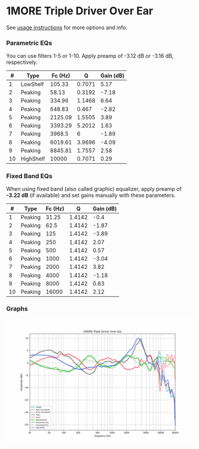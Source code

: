 # 1MORE Triple Driver Over Ear
See [usage instructions](https://github.com/jaakkopasanen/AutoEq#usage) for more options and info.

### Parametric EQs
You can use filters 1-5 or 1-10. Apply preamp of -3.12 dB or -3.16 dB, respectively.

|   # | Type      |   Fc (Hz) |      Q |   Gain (dB) |
|-----|-----------|-----------|--------|-------------|
|   1 | LowShelf  |    105.33 | 0.7071 |        5.17 |
|   2 | Peaking   |     58.13 | 0.3192 |       -7.18 |
|   3 | Peaking   |    334.96 | 1.1468 |        6.64 |
|   4 | Peaking   |    648.83 | 0.467  |       -2.82 |
|   5 | Peaking   |   2125.09 | 1.5505 |        3.89 |
|   6 | Peaking   |   3393.29 | 5.2012 |        1.63 |
|   7 | Peaking   |   3968.5  | 6      |       -1.89 |
|   8 | Peaking   |   6019.61 | 3.9696 |       -4.09 |
|   9 | Peaking   |   8845.81 | 1.7557 |        2.58 |
|  10 | HighShelf |  10000    | 0.7071 |        0.29 |

### Fixed Band EQs
When using fixed band (also called graphic) equalizer, apply preamp of **-3.22 dB** (if available) and set gains manually with these parameters.

|   # | Type    |   Fc (Hz) |      Q |   Gain (dB) |
|-----|---------|-----------|--------|-------------|
|   1 | Peaking |     31.25 | 1.4142 |       -0.4  |
|   2 | Peaking |     62.5  | 1.4142 |       -1.87 |
|   3 | Peaking |    125    | 1.4142 |       -3.89 |
|   4 | Peaking |    250    | 1.4142 |        2.07 |
|   5 | Peaking |    500    | 1.4142 |        0.57 |
|   6 | Peaking |   1000    | 1.4142 |       -3.04 |
|   7 | Peaking |   2000    | 1.4142 |        3.82 |
|   8 | Peaking |   4000    | 1.4142 |       -1.18 |
|   9 | Peaking |   8000    | 1.4142 |        0.63 |
|  10 | Peaking |  16000    | 1.4142 |        2.12 |

### Graphs
![](./1MORE%20Triple%20Driver%20Over%20Ear.png)
